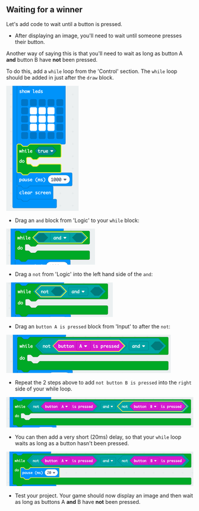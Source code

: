## Waiting for a winner

Let's add code to wait until a button is pressed.

+ After displaying an image, you'll need to wait until someone presses their button.

Another way of saying this is that you'll need to wait as long as button A **and** button B have **not** been pressed.

To do this, add a `while` loop from the 'Control' section. The `while` loop should be added in just after the `draw` block.

![skærmbillede](images/reaction-while.png)

+ Drag an `and` block from 'Logic' to your `while` block:

![screenshots](images/reaction-and.png)

+ Drag a `not` from 'Logic' into the left hand side of the `and`:

![skærmbillede](images/reaction-not.png)

+ Drag an `button A is pressed` block from 'Input' to after the `not`:

![skærmbillede](images/reaction-button-a.png)

+ Repeat the 2 steps above to add `not button B is pressed` into the `right` side of your while loop.

![skærmbillede](images/reaction-button-b.png)

+ You can then add a very short (20ms) delay, so that your `while` loop waits as long as a button hasn't been pressed.

![skærmbillede](images/reaction-delay.png)

+ Test your project. Your game should now display an image and then wait as long as buttons A **and** B have **not** been pressed.